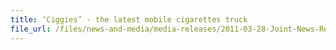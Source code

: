```yaml
---
title: ‘Ciggies’ - the latest mobile cigarettes truck
file_url: /files/news-and-media/media-releases/2011-03-28-Joint-News-Release.pdf
---
```

